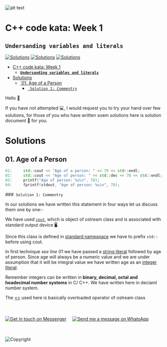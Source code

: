 ![alt text](http://programmingdays.com/img/62c218d0-fda7-4dd2-b49f-8628130c4c8f.png "programmingDays")

# C++ code kata: Week 1️
## **`Undersanding variables and literals`** 
[![Solutions](https://img.shields.io/badge/Language-C++17-informational.svg)](https://shields.io/)  [![Solutions](https://img.shields.io/badge/Compiler-G++7-important.svg)](https://shields.io/) 
[![Solutions](https://img.shields.io/badge/Track-Beginner-yellowgreen.svg)](https://shields.io/)

<!-- @import "[TOC]" {cmd="toc" depthFrom=1 depthTo=6 orderedList=false} -->

<!-- code_chunk_output -->

- [ C++ code kata: Week 1️
](#c-code-kata-week-1️)
  - [ **`Undersanding variables and literals`** 
](#undersanding-variables-and-literals)
- [ Solutions  
](#solutions)
  - [ `01. Age of a Person
](#01-age-of-a-person)
    - [` Solution 1: Commentry`
](#solution-1-commentry)

<!-- /code_chunk_output -->


Hello &#x1F44B;

If you have not attempted 💻, I would request you to try your hand over few solutions, for those of you who have written soem solutions here is solution document &#x1F381; for you.


# Solutions  
## 01. Age of a Person

```CPP
01:     std::cout << "Age of a person: " << 78 << std::endl;
02:     std::cout << "Age of person: " << std::dec << 78 << std::endl;
03:     printf("Age of person: %u\n", 78);
04:     fprintf(stdout, "Age of person: %u\n", 78);
```

###` Solution 1: Commentry`

In our solutions we have written this statement in four ways let us discuss them one by one:-

We have used [`cout`](http://www.cplusplus.com/reference/iostream/cout/), which is object of ostream class and is associated with standard output device 🖥. 

Since this class is defined in [standard namespace](https://www.learncpp.com/cpp-tutorial/naming-conflicts-and-the-std-namespace/) we have to prefix `std::` before using cout. 

In first technique *see line 01* we have passed a [string literal](https://en.cppreference.com/w/cpp/language/string_literal) followed by age of person. Since age will always be a numeric value and we are under assumption that it will be integral value we have written age as an [integer literal](https://en.cppreference.com/w/cpp/language/integer_literal). 

Remember integers can be written in **binary, decimal, octal and headecimal number systems** in C/ C++. We have written here in deciaml number system. 

The [<<](http://www.cplusplus.com/reference/ostream/endl/) used here is basically overloaded operator of ostream class  
</br></br></br>
[![Get in touch on Messenger](https://img.shields.io/static/v1.svg?label=Ask&nbsp;a&nbsp;Question&message=❓&logo=messenger&style=social)](https://m.me/programmingdays) 
&nbsp;&nbsp;&nbsp;&nbsp;[![Send me a message on WhatsApp](https://img.shields.io/static/v1.svg?label=Ask&nbsp;a&nbsp;Question&message=❓&color=1ebea5&logo=whatsapp&logoColor=white&labelColor=1ebea5)](https://wa.me/919458176671?text=I%20have%20a%20question.) 

</br></br>
![Copyright](https://img.shields.io/static/v1.svg?label=C&nbsp;codekata%20©️%20&message=%202019%20programmingDays&labelColor=informational&color=033450) 


